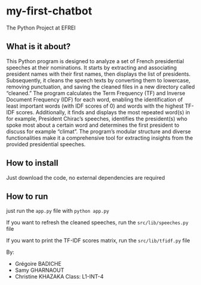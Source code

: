 # my-first-chatbot

The Python Project at EFREI

## What is it about?

This Python program is designed to analyze a set of French presidential speeches at their nominations. It starts by extracting and associating president names with their first names, then displays the list of presidents. Subsequently, it cleans the speech texts by converting them to lowercase, removing punctuation, and saving the cleaned files in a new directory called “cleaned.” The program calculates the Term Frequency (TF) and Inverse Document Frequency (IDF) for each word, enabling the identification of least important words (with IDF scores of 0) and words with the highest TF-IDF scores. Additionally, it finds and displays the most repeated word(s) in for example, President Chirac’s speeches, identifies the president(s) who spoke most about a certain word and determines the first president to discuss for example “climat”. The program’s modular structure and diverse functionalities make it a comprehensive tool for extracting insights from the provided presidential speeches.

## How to install

Just download the code, no external dependencies are required

## How to run

just run the `app.py` file with `python app.py`

If you want to refresh the cleaned speeches, run the `src/lib/speeches.py` file

If you want to print the TF-IDF scores matrix, run the `src/lib/tfidf.py` file

By: 
- Grégoire BADICHE
- Samy GHARNAOUT
- Christine KHAZAKA
Class: L1-INT-4
